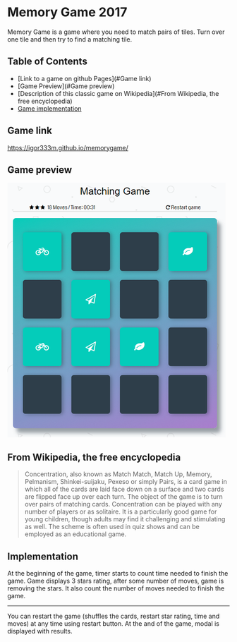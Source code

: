 # Memory Game 2017
Memory Game is a game where you need to match pairs of tiles. Turn over one tile and then try to find a matching tile.

## Table of Contents

* [Link to a game on github Pages](#Game link)
* [Game Preview](#Game preview)
* [Description of this classic game on Wikipedia](#From Wikipedia, the free encyclopedia)
* [Game implementation](#implementation)

## Game link

https://igor333m.github.io/memorygame/

## Game preview

![Memory Game Preview](img/matchingGame.png)

## From Wikipedia, the free encyclopedia

>Concentration, also known as Match Match, Match Up, Memory, Pelmanism, 
>Shinkei-suijaku, Pexeso or simply Pairs, is a card game in which all of the cards 
>are laid face down on a surface and two cards are flipped face up over each turn. 
>The object of the game is to turn over pairs of matching cards. Concentration 
>can be played with any number of players or as solitaire. It is a particularly 
>good game for young children, though adults may find it challenging and 
>stimulating as well. The scheme is often used in quiz shows and can be employed 
>as an educational game.

## Implementation

At the beginning of the game, timer starts to count time needed to finish the game. Game displays 3 stars rating, after some number of moves, game is removing the stars. It also count the number of moves needed to finish the game.
***
You can restart the game (shuffles the cards, restart star rating, time and moves) at any time using restart button.
At the and of the game, modal is displayed with results.